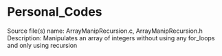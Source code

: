# Personal_Codes

Source file(s) name: ArrayManipRecursion.c, ArrayManipRecursion.h
Description: Manipulates an array of integers without using any for_loops and only using recursion

